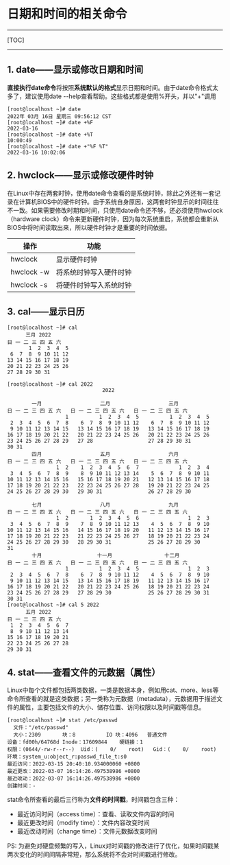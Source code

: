 # 日期和时间的相关命令

------

[TOC]

------

## 1. date——显示或修改日期和时间

**直接执行date命令**将按照**系统默认的格式**显示日期和时间。由于date命令格式太多了，建议使用date --help查看帮助。这些格式都是使用%开头，并以"+"调用

```shell
[root@localhost ~]# date
2022年 03月 16日 星期三 09:56:12 CST
[root@localhost ~]# date +%F
2022-03-16
[root@localhost ~]# date +%T
10:00:49
[root@localhost ~]# date +"%F %T"
2022-03-16 10:02:06
```

## 2. hwclock——显示或修改硬件时钟

在Linux中存在两套时钟，使用date命令查看的是系统时钟，除此之外还有一套记录在计算机BIOS中的硬件时钟。由于系统自身原因，这两套时钟显示的时间往往不一致。如果需要修改时期和时间，只使用date命令还不够，还必须使用hwclock（hardware clock）命令来更新硬件时钟，因为每次系统重启，系统都会重新从BIOS中将时间读取出来，所以硬件时钟才是重要的时间依据。

| 操作       | 功能                   |
| ---------- | ---------------------- |
| hwclock    | 显示硬件时钟           |
| hwclock -w | 将系统时钟写入硬件时钟 |
| hwclock -s | 将硬件时钟写入系统时钟 |

## 3. cal——显示日历

```shell
[root@localhost ~]# cal
      三月 2022     
日 一 二 三 四 五 六
       1  2  3  4  5
 6  7  8  9 10 11 12
13 14 15 16 17 18 19
20 21 22 23 24 25 26
27 28 29 30 31

[root@localhost ~]# cal 2022
                               2022                               

        一月                   二月                   三月        
日 一 二 三 四 五 六   日 一 二 三 四 五 六   日 一 二 三 四 五 六
                   1          1  2  3  4  5          1  2  3  4  5
 2  3  4  5  6  7  8    6  7  8  9 10 11 12    6  7  8  9 10 11 12
 9 10 11 12 13 14 15   13 14 15 16 17 18 19   13 14 15 16 17 18 19
16 17 18 19 20 21 22   20 21 22 23 24 25 26   20 21 22 23 24 25 26
23 24 25 26 27 28 29   27 28                  27 28 29 30 31
30 31
        四月                   五月                   六月        
日 一 二 三 四 五 六   日 一 二 三 四 五 六   日 一 二 三 四 五 六
                1  2    1  2  3  4  5  6  7             1  2  3  4
 3  4  5  6  7  8  9    8  9 10 11 12 13 14    5  6  7  8  9 10 11
10 11 12 13 14 15 16   15 16 17 18 19 20 21   12 13 14 15 16 17 18
17 18 19 20 21 22 23   22 23 24 25 26 27 28   19 20 21 22 23 24 25
24 25 26 27 28 29 30   29 30 31               26 27 28 29 30

        七月                   八月                   九月        
日 一 二 三 四 五 六   日 一 二 三 四 五 六   日 一 二 三 四 五 六
                1  2       1  2  3  4  5  6                1  2  3
 3  4  5  6  7  8  9    7  8  9 10 11 12 13    4  5  6  7  8  9 10
10 11 12 13 14 15 16   14 15 16 17 18 19 20   11 12 13 14 15 16 17
17 18 19 20 21 22 23   21 22 23 24 25 26 27   18 19 20 21 22 23 24
24 25 26 27 28 29 30   28 29 30 31            25 26 27 28 29 30
31
        十月                  十一月                 十二月       
日 一 二 三 四 五 六   日 一 二 三 四 五 六   日 一 二 三 四 五 六
                   1          1  2  3  4  5                1  2  3
 2  3  4  5  6  7  8    6  7  8  9 10 11 12    4  5  6  7  8  9 10
 9 10 11 12 13 14 15   13 14 15 16 17 18 19   11 12 13 14 15 16 17
16 17 18 19 20 21 22   20 21 22 23 24 25 26   18 19 20 21 22 23 24
23 24 25 26 27 28 29   27 28 29 30            25 26 27 28 29 30 31
30 31
[root@localhost ~]# cal 5 2022
      五月 2022     
日 一 二 三 四 五 六
 1  2  3  4  5  6  7
 8  9 10 11 12 13 14
15 16 17 18 19 20 21
22 23 24 25 26 27 28
29 30 31
```

## 4. stat——查看文件的元数据（属性）

Linux中每个文件都包括两类数据，一类是数据本身，例如用cat、more、less等命令所查看的就是这类数据；另一类称为元数据（metadata），元数据用于描述文件的属性，主要包括文件的大小、储存位置、访问权限以及时间戳等信息。

```shell
[root@localhost ~]# stat /etc/passwd
  文件："/etc/passwd"
  大小：2309      	块：8          IO 块：4096   普通文件
设备：fd00h/64768d	Inode：17609844    硬链接：1
权限：(0644/-rw-r--r--)  Uid：(    0/    root)   Gid：(    0/    root)
环境：system_u:object_r:passwd_file_t:s0
最近访问：2022-03-15 20:40:10.934000060 +0800
最近更改：2022-03-07 16:14:26.497538986 +0800
最近改动：2022-03-07 16:14:26.497538986 +0800
创建时间：-
```

stat命令所查看的最后三行称为**文件的时间戳**，时间戳包含三种：

- 最近访问时间（access time）：查看、读取文件内容的时间
- 最近更改时间（modify time）：文件内容改变时间
- 最近改动时间（change time）：文件元数据改变时间

PS: 为避免对硬盘频繁的写入，Linux对时间戳的修改进行了优化，如果时间戳某两次变化的时间间隔非常短，那么系统将不会对时间戳进行修改。